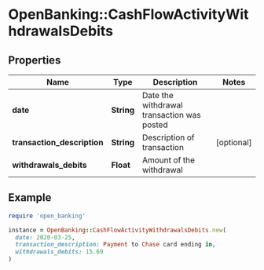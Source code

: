 # OpenBanking::CashFlowActivityWithdrawalsDebits

## Properties

| Name | Type | Description | Notes |
| ---- | ---- | ----------- | ----- |
| **date** | **String** | Date the withdrawal transaction was posted |  |
| **transaction_description** | **String** | Description of transaction | [optional] |
| **withdrawals_debits** | **Float** | Amount of the withdrawal |  |

## Example

```ruby
require 'open_banking'

instance = OpenBanking::CashFlowActivityWithdrawalsDebits.new(
  date: 2020-03-25,
  transaction_description: Payment to Chase card ending in,
  withdrawals_debits: 15.69
)
```

